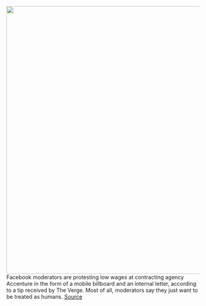 <img src='https://cdn.vox-cdn.com/thumbor/yN-TYa7-ctrI8rnu7sRNCO-RYws=/0x0:3600x2400/1200x800/filters:focal(1734x816:2310x1392)/cdn.vox-cdn.com/uploads/chorus_image/image/70015213/1235960474.0.jpg' width='700px' /><br/>
Facebook moderators are protesting low wages at contracting agency Accenture in the form of a mobile billboard and an internal letter, according to a tip received by The Verge. Most of all, moderators say they just want to be treated as humans.
<a href='https://www.theverge.com/2021/10/19/22726915/facebook-content-moderators-protest-low-wages'> Source <a/>